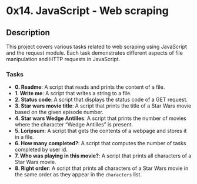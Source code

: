 # 0x14. JavaScript - Web scraping

## Description

This project covers various tasks related to web scraping using JavaScript and the request module. Each task demonstrates different aspects of file manipulation and HTTP requests in JavaScript.

### Tasks

- **0. Readme**: A script that reads and prints the content of a file.
- **1. Write me**: A script that writes a string to a file.
- **2. Status code**: A script that displays the status code of a GET request.
- **3. Star wars movie title**: A script that prints the title of a Star Wars movie based on the given episode number.
- **4. Star wars Wedge Antilles**: A script that prints the number of movies where the character “Wedge Antilles” is present.
- **5. Loripsum**: A script that gets the contents of a webpage and stores it in a file.
- **6. How many completed?**: A script that computes the number of tasks completed by user id.
- **7. Who was playing in this movie?**: A script that prints all characters of a Star Wars movie.
- **8. Right order**: A script that prints all characters of a Star Wars movie in the same order as they appear in the `characters` list.
